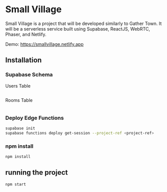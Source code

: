# Small Village

Small Village is a project that will be developed similarly to Gather Town. It will be a serverless service built using Supabase, ReactJS, WebRTC, Phaser, and Netlify.

Demo: https://smallvillage.netlify.app


## Installation

### Supabase Schema

Users Table
```sql

```

Rooms Table
```sql
```

### Deploy Edge Functions

```bash
supabase init
supabase functions deploy get-session --project-ref <project-ref>
```

### npm install

```bash
npm install
```


## running the project

```bash
npm start
```